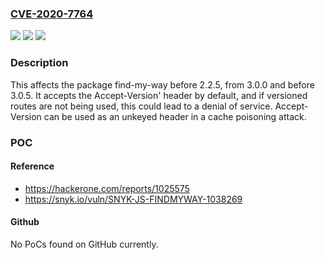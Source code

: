 ### [CVE-2020-7764](https://cve.mitre.org/cgi-bin/cvename.cgi?name=CVE-2020-7764)
![](https://img.shields.io/static/v1?label=Product&message=find-my-way&color=blue)
![](https://img.shields.io/static/v1?label=Version&message=%3C%202.2.5%20&color=brighgreen)
![](https://img.shields.io/static/v1?label=Vulnerability&message=Web%20Cache%20Poisoning&color=brighgreen)

### Description

This affects the package find-my-way before 2.2.5, from 3.0.0 and before 3.0.5. It accepts the Accept-Version' header by default, and if versioned routes are not being used, this could lead to a denial of service. Accept-Version can be used as an unkeyed header in a cache poisoning attack.

### POC

#### Reference
- https://hackerone.com/reports/1025575
- https://snyk.io/vuln/SNYK-JS-FINDMYWAY-1038269

#### Github
No PoCs found on GitHub currently.

